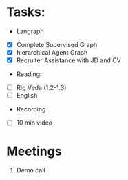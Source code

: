# Tasks:

- Langraph
- [x] Complete Supervised Graph
- [x] hierarchical Agent Graph
- [x] Recruiter Assistance with JD and CV

- Reading:
- [ ] Rig Veda (1.2-1.3)
- [ ] English

- Recording
- [ ] 10 min video


# Meetings
1. Demo call